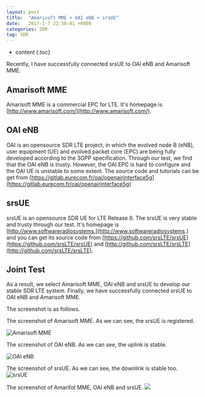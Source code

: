 ```yaml
---
layout: post
title:  "Amarisoft MME + OAI eNB + srsUE"
date:   2017-1-7 22:58:01 +0800
categories: SDR
tag: SDR
---
```



* content
{:toc}



Recently, I have successfully connected srsUE to OAI eNB and Amarisoft MME.

## Amarisoft MME
Amarisoft MME is a commercial EPC for LTE. It's homepage is [http://www.amarisoft.com/](http://www.amarisoft.com/).

## OAI eNB
OAI is an opensource SDR LTE project, in which the evolved node B (eNB), user equipment (UE) and evolved packet core (EPC) are being fully developed according to the 3GPP specification. Through our test, we find that the OAI eNB is trusty. However, the OAI EPC is hard to configure and the OAI UE is unstable to some extent. The source code and tutorials can be get from [https://gitlab.eurecom.fr/oai/openairinterface5g](https://gitlab.eurecom.fr/oai/openairinterface5g)

## srsUE
srsUE is an opensource SDR UE for LTE Release 8. The srsUE is very stable and trusty through our test. It's homepage is [http://www.softwareradiosystems.](http://www.softwareradiosystems.)  and you can get its source code from [https://github.com/srsLTE/srsUE](https://github.com/srsLTE/srsUE) and [http://github.com/srsLTE/srsLTE](http://github.com/srsLTE/srsLTE).

## Joint Test
As a result, we select Amarisoft MME, OAI eNB and srsUE to develop our stable SDR LTE system. Finally, we have successfully connected srsUE to OAI eNB and Amarisoft MME.

The screenshot is as follows.

The screenshot of Amarisoft MME. As we can see, the srsUE is registered.

![Amarisoft MME](https://github.com/weixingguang/blogpicture/blob/master/MME.png)

The screenshot of OAI eNB. As we can see, the uplink is stable.

![OAI eNB](https://github.com/weixingguang/blogpicture/blob/master/eNB.png)

The screenshot of srsUE. As we can see, the downlink is stable too.
![srsUE](https://github.com/weixingguang/blogpicture/blob/master/srsUE.png)

The screenshot of Amarifot MME, OAI eNB and srsUE.
![](https://github.com/weixingguang/blogpicture/blob/master/All.png)
